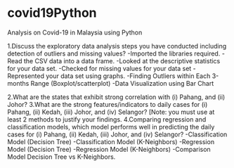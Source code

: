 # covid19Python
Analysis on Covid-19 in Malaysia using Python

1.Discuss the exploratory data analysis steps you have conducted including detection of outliers and missing values?
  -Imported the libraries required.
  -Read the CSV data into a data frame.
  -Looked at the descriptive statistics for your data set.
  -Checked for missing values for your data set
  -Represented your data set using graphs.
  -Finding Outliers within Each 3-months Range (Boxplot/scatterplot)
  -Data Visualization using Bar Chart


2.What are the states that exhibit strong correlation with (i) Pahang, and (ii) Johor?
3.What are the strong features/indicators to daily cases for (i) Pahang, (ii) Kedah, (iii) Johor, and (iv) Selangor? [Note: you must use at least 2 methods to justify your findings.
4.Comparing regression and classification models, which model performs well in predicting the daily cases for (i) Pahang, (ii) Kedah, (iii) Johor, and (iv) Selangor?
  -Classification Model (Decision Tree)
  -Classification Model (K-Neighbors)
  -Regression Model (Decision Tree)
  -Regression Model (K-Neighbors)
  -Comparison Model Decision Tree vs K-Neighbors.
